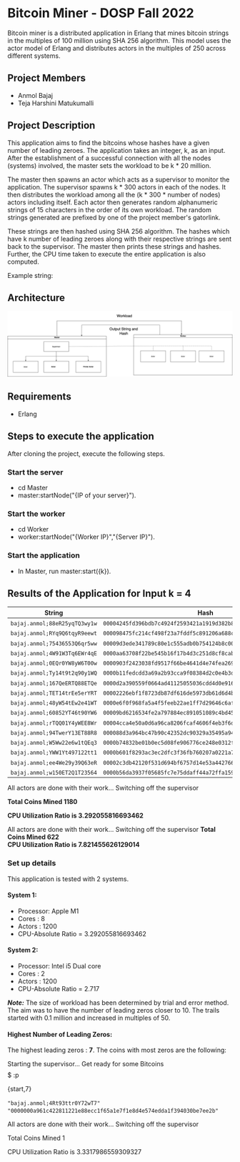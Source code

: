 # Bitcoin Miner - DOSP Fall 2022 
Bitcoin miner is a distributed application in Erlang that mines bitcoin strings in the 
multiples of 100 million using SHA 256 algorithm. This model uses the actor model of 
Erlang and distributes actors in the multiples of 250 across different systems.

## Project Members
* Anmol Bajaj
* Teja Harshini Matukumalli

## Project Description

This application aims to find the bitcoins whose hashes have a given number of
leading zeroes. The application takes an integer, k, as an input. After the establishment
of a successful connection with all the nodes (systems) involved, the master sets 
the workload to be k * 20 million. 

The master then spawns an actor which acts as a supervisor to monitor the application. 
The supervisor spawns k * 300 actors in each of the nodes. It then distributes the 
workload among all the (k * 300 * number of nodes) actors including itself. Each actor then generates
random alphanumeric strings of 15 characters in the order of its own workload. The random strings generated are 
prefixed by one of the project member's gatorlink. 

These strings are then hashed using SHA 256 algorithm. The hashes which have k number of 
leading zeroes along with their respective strings are sent back to the supervisor. The master 
then prints these strings and hashes. Further, the CPU time taken to execute the entire 
application is also computed. 

Example string: 

## Architecture

![alt text](https://github.com/anmbajaj/DOSPFall2022/blob/main/bitcoin-miner/BitcoinMiner.png)

## Requirements

* Erlang

## Steps to execute the application

After cloning the project, execute the following steps.

### Start the server

* cd Master
* master:startNode("{IP of your server}").

### Start the worker

* cd Worker
* worker:startNode("{Worker IP}","{Server IP}").

### Start the application

* In Master, run master:start({k}).


## Results of the Application for Input k = 4


| String                        | Hash                                                             |
| ----------------------------- |:----------------------------------------------------------------:|
| `bajaj.anmol;88eR25yqTQ3wy1w`   | `00004245fd396bdb7c4924f2593421a1919d382b896c7d56101d6d779b57711a` | 
| `bajaj.anmol;RYq9Q6tqyR9eewt`   | `000098475fc214cf498f23a7fddf5c891206a688cb6e3fab96b12abc2774132c` |
| `bajaj.anmol;75436553Q6qr5ww`   | `00009d3ede341789c80e1c555adb0b754124b8c0037d10f70904d782741f2315` |
| `bajaj.anmol;4W91W3Tq6EWr4qE`   | `0000aa63708f22be545b16f17b4d3c251d8cf8caba898872697faa933c1717a8` |
| `bajaj.anmol;0EQr0YW8yW6T00w`   | `0000903f2423038fd9517f66be4641d4e74fea269ed11d0d6c11863414d3c3b8` |
| `bajaj.anmol;Ty14t9t2q90y1WQ`   | `0000b11fedcdd3a69a2b93cca9f08384d2c0e4b3df4b6139b8c8e6b19b07185a` |
| `bajaj.anmol;167QeERTQ88ETQe`   | `0000d2a390559f0664ad41125055036cdd4d0e916740c899a9966ba858267d5b` |
| `bajaj.anmol;TET14trEe5erYRT`   | `00002226ebf1f8723db87df616de5973db61d6d4b41832169c5fadf6db26bf62` |
| `bajaj.anmol;48yW54tEw2e41WT`   | `0000e6f0f968fa5a4f5feeb22ae1ff7d29646c6af2d9ff3691cb4aab6c832351` |
| `bajaj.anmol;60852YT46t90YW6`   | `00009bd6216534fe2a797884ec891051089c4bd457d2535adb83f9d7d3d725b3` |
| `bajaj.anmol;rTQQ01Y4yWEE8Wr`   | `00004cca4e50a0d6a96ca8206fcaf4606f4eb3f6d52a6ac5bed5be104625479f` |
| `bajaj.anmol;94TwerY13ET88R8`   | `000088d3a964bc47b90c42352dc90329a35495a94559d4378d3cd5629edadb90` |
| `bajaj.anmol;W5Ww22e6w1tQEq3`   | `0000b74832be01b0ec5d08fe906776ce248e0312f7e195532eb5d779b6f6db21` |
| `bajaj.anmol;YWW1Yt497122tt1`   | `0000b601f8293ac3ec2dfc3f36fb760207a0221a7dff460e4f3e57f646efdcbf` |
| `bajaj.anmol;ee4We29y39Q63eR`   | `00002c3db42120f531d694bf6757d14e53a44276656c72394cabe2afcd2eb297` |
| `bajaj.anmol;w150ET2Q1T23564`   | `0000b56da3937f05685fc7e75ddaff44a72ffa159400bfd4ee70fc2e6d8dfdc3` |

All actors are done with their work... Switching off the supervisor

**Total Coins Mined 1180** 

**CPU Utilization Ratio is 3.292055816693462**


All actors are done with their work... Switching off the supervisor
**Total Coins Mined 622**   
**CPU Utilization Ratio is 7.821455626129014**


### Set up details

This application is tested with 2 systems. 

#### System 1:

* Processor: Apple M1
* Cores : 8
* Actors : 1200
* CPU-Absolute Ratio =  3.292055816693462

#### System 2:

* Processor: Intel i5 Dual core
* Cores : 2
* Actors : 1200
* CPU-Absolute Ratio = 2.717


***Note:*** The size of workload has been determined by trial and error method. The 
aim was to have the number of leading zeros closer to 10. The trails started 
with 0.1 million and increased in multiples of 50. 

#### Highest Number of Leading Zeros:
The highest leading zeros : **7**. The coins with most zeros are the following:

Starting the supervisor... Get ready for some Bitcoins $$$$$  :p

{start,7}

`"bajaj.anmol;4Rt93ttr0Y72wT7"`   `"0000000a961c422811221e88ecc1f65a1e7f1e8d4e574edda1f394030be7ee2b"`

All actors are done with their work... Switching off the supervisor

Total Coins Mined 1      

CPU Utilization Ratio is 3.3317986559309327 






